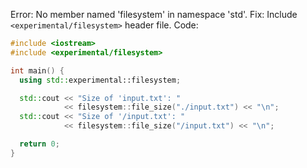 Error: No member named 'filesystem' in namespace 'std'.
Fix: Include `<experimental/filesystem>` header file.
Code:

```cpp
#include <iostream>
#include <experimental/filesystem>

int main() {
  using std::experimental::filesystem;

  std::cout << "Size of 'input.txt': "
            << filesystem::file_size("./input.txt") << "\n";
  std::cout << "Size of '/input.txt': "
            << filesystem::file_size("/input.txt") << "\n";

  return 0;
}
```
